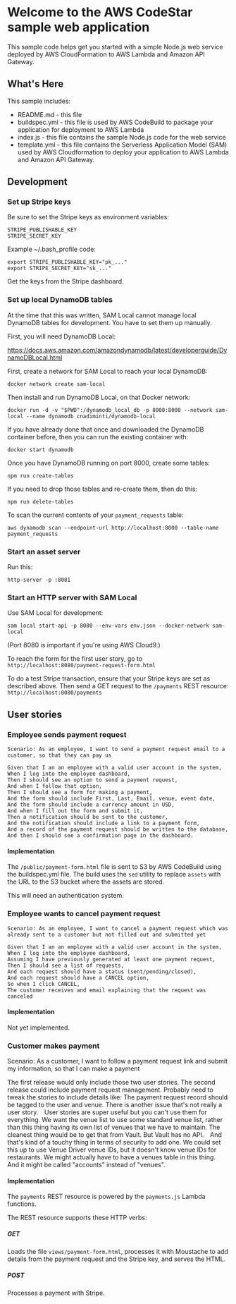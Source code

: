 Welcome to the AWS CodeStar sample web application
==================================================

This sample code helps get you started with a simple Node.js web service deployed by AWS CloudFormation to AWS Lambda and Amazon API Gateway.

What's Here
-----------

This sample includes:

* README.md - this file
* buildspec.yml - this file is used by AWS CodeBuild to package your
  application for deployment to AWS Lambda
* index.js - this file contains the sample Node.js code for the web service
* template.yml - this file contains the Serverless Application Model (SAM) used
  by AWS Cloudformation to deploy your application to AWS Lambda and Amazon API
  Gateway.

Development
-----------

### Set up Stripe keys

Be sure to set the Stripe keys as environment variables:

    STRIPE_PUBLISHABLE_KEY
    STRIPE_SECRET_KEY

Example ~/.bash_profile code:

    export STRIPE_PUBLISHABLE_KEY="pk_..."
    export STRIPE_SECRET_KEY="sk_..."

Get the keys from the Stripe dashboard.

### Set up local DynamoDB tables

At the time that this was written, SAM Local cannot manage local DynamoDB tables for development.  You have to set them up manually.

First, you will need DynamoDB Local:

https://docs.aws.amazon.com/amazondynamodb/latest/developerguide/DynamoDBLocal.html

First, create a network for SAM Local to reach your local DynamoDB:

    docker network create sam-local

Then install and run DynamoDB Local, on that Docker network:

    docker run -d -v "$PWD":/dynamodb_local_db -p 8000:8000 --network sam-local --name dynamodb cnadiminti/dynamodb-local

If you have already done that once and downloaded the DynamoDB container before, then you can run the existing container with:

    docker start dynamodb

Once you have DynamoDB running on port 8000, create some tables:

    npm run create-tables

If you need to drop those tables and re-create them, then do this:

    npm run delete-tables

To scan the current contents of your ```payment_requests``` table:

    aws dynamodb scan --endpoint-url http://localhost:8000 --table-name payment_requests

### Start an asset server

Run this:

    http-server -p :8081

### Start an HTTP server with SAM Local

Use SAM Local for development:

    sam local start-api -p 8080 --env-vars env.json --docker-network sam-local

(Port 8080 is important if you're using AWS Cloud9.)

To reach the form for the first user story, go to ```http://localhost:8080/payment-request-form.html```

To do a test Stripe transaction, ensure that your Stripe keys are set as described above.  Then send a GET request to the ```/payments``` REST resource: ```http://localhost:8080/payments```

User stories
------------

### Employee sends payment request

    Scenario: As an employee, I want to send a payment request email to a customer, so that they can pay us
    
    Given that I an an employee with a valid user account in the system,
    When I log into the employee dashboard,
    Then I should see an option to send a payment request,
    And when I follow that option,
    Then I should see a form for making a payment,
    And the form should include First, Last, Email, venue, event date,
    And the form should include a currency amount in USD,
    And when I fill out the form and submit it,
    Then a notification should be sent to the customer,
    And the notification should include a link to a payment form,
    And a record of the payment request should be written to the database,
    And then I should see a confirmation page in the dashboard.

#### Implementation

The ```/public/payment-form.html``` file is sent to S3 by AWS CodeBuild using the buildspec.yml file.  The build uses the ```sed``` utility to replace ```assets``` with the URL to the S3 bucket where the assets are stored.

This will need an authentication system.

### Employee wants to cancel payment request

    Scenario: As an employee, I want to cancel a payment request which was already sent to a customer but not filled out and submitted yet
    
    Given that I an an employee with a valid user account in the system,
    When I log into the employee dashboard,
    Assuming I have previously generated at least one payment request,
    Then I should see a list of requests,
    And each request should have a status (sent/pending/closed),
    And each request should have a CANCEL option,
    So when I click CANCEL,
    The customer receives and email explaining that the request was canceled

#### Implementation

Not yet implemented.

### Customer makes payment

  Scenario: As a customer, I want to follow a payment request link and submit my information, so that I can make a payment
  
  The first release would only include those two user stories.
  The second release could include payment request management.
  Probably need to tweak the stories to include details like: The payment request record should be tagged to the user and venue.
  There is another issue that's not really a user story.  User stories are super useful but you can't use them for everything.
  We want the venue list to use some standard venue list, rather than this thing having its own list of venues that we have to maintain.
  The cleanest thing would be to get that from Vault.
  But Vault has no API.  And that's kind of a touchy thing in terms of security to add one.
  We could set this up to use Venue Driver venue IDs, but it doesn't know venue IDs for restaurants.
  We might actually have to have a venues table in this thing.  And it might be called "accounts" instead of "venues".
  
#### Implementation

The ```payments``` REST resource is powered by the ```payments.js``` Lambda functions.

The REST resource supports these HTTP verbs:

##### GET

Loads the file ```views/payment-form.html```, processes it with Moustache to add details from the payment request and the Stripe key, and serves the HTML.

##### POST

Processes a payment with Stripe.